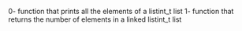 0- function that prints all the elements of a listint_t list
1- function that returns the number of elements in a linked listint_t list